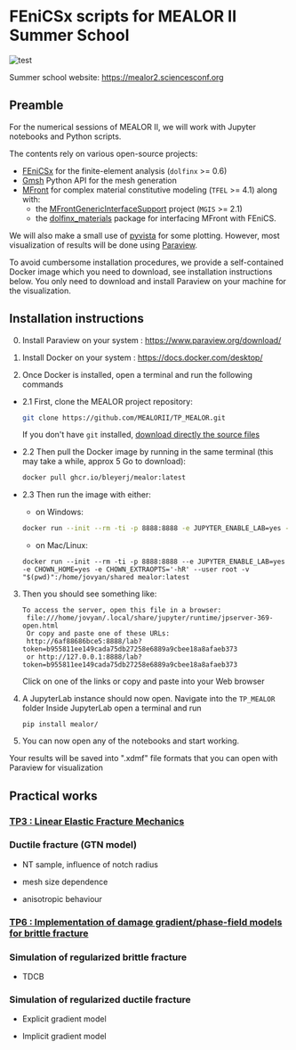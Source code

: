 # FEniCSx scripts for MEALOR II Summer School

![test](https://mealor2.sciencesconf.org/data/pages/montage1.png)

Summer school website: https://mealor2.sciencesconf.org

## Preamble

For the numerical sessions of MEALOR II, we will work with Jupyter notebooks and Python scripts.

The contents rely on various open-source projects:
* [FEniCSx](https://fenicsproject.org/) for the finite-element analysis (`dolfinx` >= 0.6)
* [Gmsh](https://gmsh.info/) Python API for the mesh generation
* [MFront](https://tfel.sourceforge.net/) for complex material constitutive modeling (`TFEL` >= 4.1) along with:
   - the [MFrontGenericInterfaceSupport](https://github.com/thelfer/MFrontGenericInterfaceSupport) project (`MGIS` >= 2.1)
   - the [dolfinx_materials](https://gitlab.enpc.fr/navier-fenics/dolfinx_materials) package for interfacing MFront with FEniCS.

We will also make a small use of [pyvista](https://pyvista.org/) for some plotting. However, most visualization of results will be done using [Paraview](https://www.paraview.org/).

To avoid cumbersome installation procedures, we provide a self-contained Docker image which you need to download, see installation instructions below. You only need to download and install Paraview on your machine for the visualization.

## Installation instructions

0. Install Paraview on your system : https://www.paraview.org/download/
   
2. Install Docker on your system : https://docs.docker.com/desktop/

3. Once Docker is installed, open a terminal and run the following commands

- 2.1 First, clone the MEALOR project repository:
  
  ```bash
  git clone https://github.com/MEALORII/TP_MEALOR.git
  ```

  If you don't have `git` installed, [download directly the source files](https://github.com/MEALORII/TP_MEALOR/archive/refs/heads/main.zip)

- 2.2 Then pull the Docker image by running in the same terminal (this may take a while, approx 5 Go to download):

    ```bash
    docker pull ghcr.io/bleyerj/mealor:latest
    ```
 
 - 2.3 Then run the image with either:
  
    * on Windows:
    
    ```bash
    docker run --init --rm -ti -p 8888:8888 -e JUPYTER_ENABLE_LAB=yes -e CHOWN_HOME=yes -e CHOWN_EXTRAOPTS='-hR' --user root -v "%cd%":/home/jovyan/shared mealor:latest
    ```
    

     * on Mac/Linux:
  
      ```
      docker run --init --rm -ti -p 8888:8888 --e JUPYTER_ENABLE_LAB=yes -e CHOWN_HOME=yes -e CHOWN_EXTRAOPTS='-hR' --user root -v "$(pwd)":/home/jovyan/shared mealor:latest
      ```
  

3. Then you should see something like:
    ```
    To access the server, open this file in a browser:
     file:///home/jovyan/.local/share/jupyter/runtime/jpserver-369-open.html
     Or copy and paste one of these URLs:
     http://6af88686bce5:8888/lab?token=b955811ee149cada75db27258e6889a9cbee18a8afaeb373
     or http://127.0.0.1:8888/lab?token=b955811ee149cada75db27258e6889a9cbee18a8afaeb373
    ```
    Click on one of the links or copy and paste into your Web browser

4. A JupyterLab instance should now open.
   Navigate into the `TP_MEALOR` folder
   Inside JupyterLab open a terminal and run
   ```
   pip install mealor/
   ```

6. You can now open any of the notebooks and start working.

Your results will be saved into ".xdmf" file formats that you can open with Paraview for visualization


## Practical works

### [TP3 : Linear Elastic Fracture Mechanics](TP3_LEFM/LEFM.ipynb)

### Ductile fracture (GTN model)

- NT sample, influence of notch radius

- mesh size dependence
* anisotropic behaviour

### [TP6 : Implementation of damage gradient/phase-field models for brittle fracture](TP6_Variational_damage_gradient/Variational_Damage_Gradient.ipynb)

### Simulation of regularized brittle fracture

- TDCB

### Simulation of regularized ductile fracture

- Explicit gradient model

- Implicit gradient model
